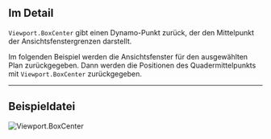 ## Im Detail
`Viewport.BoxCenter` gibt einen Dynamo-Punkt zurück, der den Mittelpunkt der Ansichtsfenstergrenzen darstellt.

Im folgenden Beispiel werden die Ansichtsfenster für den ausgewählten Plan zurückgegeben. Dann werden die Positionen des Quadermittelpunkts mit `Viewport.BoxCenter` zurückgegeben.
___
## Beispieldatei

![Viewport.BoxCenter](./Revit.Elements.Viewport.BoxCenter_img.jpg)
